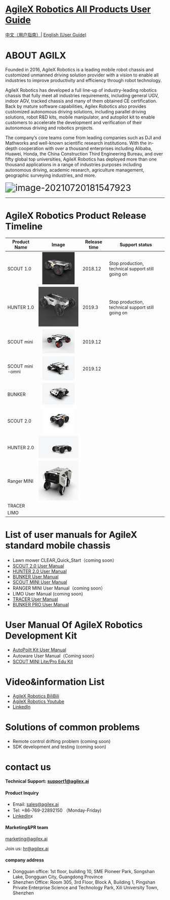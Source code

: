 # [ AgileX Robotics All Products User Guide](https://www.agilex.ai/?lang=zh-cn) 

[中文（用户指南）](https://github.com/agilexrobotics/Agile-Product-UserGuide/blob/master/UserGuider_CN.md)|  [English (User Guide)](https://github.com/agilexrobotics/AgileX-Robotics-all-products-user-manuals/blob/master/UserGuider_EN.md)

# ABOUT  AGILX

Founded in 2016, AgileX Robotics is a leading mobile robot chassis and customized unmanned driving solution provider with a vision to enable all industries to improve productivity and efficiency through robot technology.

AgileX Robotics has developed a full line-up of industry-leading robotics chassis that fully meet all industries requirements, including general UGV, indoor AGV, tracked chassis and many of them obtained CE certification. Back by mature software capabilities, Agilex Robotics also provides customized autonomous driving solutions, including parallel driving solutions, robot R&D kits, mobile manipulator, and autopilot kit to enable customers to accelerate the development and verification of their autonomous driving and robotics projects.

The company’s core teams come from leading companies such as DJI and Mathworks and well-known scientific research institutions. With the in-depth cooperation with over a thousand enterprises including Alibaba, Huawei, Honda, the China Construction Third Engineering Bureau, and over fifty global top universities, AgileX Robotics has deployed more than one thousand applications in a range of industries purposes including autonomous driving, academic research, agriculture management, geographic surveying industries, and more.

<img src="https://github.com/agilexrobotics/agilex.io/blob/master/image/image-20210720181547923.png" alt="image-20210720181547923" style="zoom:200%;" />

------

# AgileX Robotics Product Release Timeline

| **Product Name** |                          **Image**                           | **Release time** | **Support status**                                |
| ---------------- | :----------------------------------------------------------: | ---------------- | ------------------------------------------------- |
| SCOUT 1.0        |   <img src="/image/SCOUT%201.0.png" style="zoom: 10%;" />    | 2018.12          | Stop production, technical support still going on |
| HUNTER 1.0       |     <img src="/image/HUNTER1_0.png" style="zoom:30%;" />     | 2019.3           | Stop production, technical support still going on |
| SCOUT mini       |   <img src="/image/scout%20mini.png"  style="zoom:10%;" />   | 2019.12          |                                                   |
| SCOUT mini -omni | <img src="/image/scout%20mini_omni.png" style="zoom: 10%;" /> | 2019.12          |                                                   |
| BUNKER           |      <img src="/image/bunker.png" style="zoom: 10%;" />      |                  |                                                   |
| SCOUT 2.0        |     <img src="/image/scout2.png"  style="zoom: 10%;" />      |                  |                                                   |
| HUNTER 2.0       |      <img src="/image/hunter2.png" style="zoom:25%;" />      |                  |                                                   |
| Ranger MINI      |    <img src="/image/rangermini.png"  style="zoom:25%;" />    |                  |                                                   |
| TRACER           |                                                              |                  |                                                   |
| LIMO             |                                                              |                  |                                                   |

# List of user manuals for AgileX standard mobile chassis

* Lawn mower CLEAR_Quick_Start（coming soon）
* [SCOUT 2.0 User Manual](https://agilexrobotics.gitbook.io/scout2.0/)
* [HUNTER 2.0 User Manual](https://agilexrobotics.gitbook.io/hunter-2.0/)
* [BUNKER User Manual](https://agilexrobotics.gitbook.io/bunker-1/)
* [SCOUT MINI User Manual](https://agilexrobotics.gitbook.io/scout-mini/)
* RANGER MINI User Manual（coming soon）
* LIMO User Manual (coming soon)
* [TRACER User Manual](https://agilexrobotics.gitbook.io/tracer/) 
* [BUNKER PRO User Manual](https://agilexrobotics.gitbook.io/bunker-pro-2/) 


# User Manual Of AgileX Robotics Development Kit

- [AutoPoilt Kit User Manual](https://agilexrobotics.gitbook.io/autopilot-kit-introduction/)
- Autoware User Manual（Coming soon）
- [SCOUT MINI Lite/Pro Edu Kit](https://agilexrobotics.gitbook.io/scout-mini-lite-and-pro/)

# **Video&information List**

- [AgileX Robotics BiliBili](https://space.bilibili.com/484123810?spm_id_from=333.788.b_765f7570696e666f.1)
- [AgileX Robotics Youtube](https://www.youtube.com/channel/UCm4KH9QLZvkp02-23z3YbjQ) 
- [LinkedIn](https://www.linkedin.com/company/35921611)

# **Solutions of common problems**

- Remote control drifting problem (coming soon)
- SDK development and testing (coming soon)

# **contact us**

#### **Technical Support: [support1@agilex.ai](mailto:support1@agilex.ai)**

#### **Product Inquiry**

- Email: sales@agilex.ai
- Tel: +86-769-22892150 （Monday-Friday)
- [LinkedIn](https://www.linkedin.com/company/35921611)x

#### Marketing&PR team

marketing@agilex.ai

Join us: [hr@agilex.ai](mailto:hr@agilex.ai)

#### **company address**

- Dongguan office: 1st floor, building 10, SME Pioneer Park, Songshan Lake, Dongguan City, Guangdong Province
- Shenzhen Office: Room 305, 3rd Floor, Block A, Building 1, Pingshan Private Enterprise Science and Technology Park, Xili University Town, Shenzhen